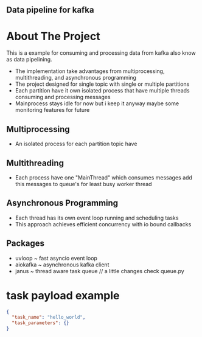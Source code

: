 ## Data pipeline for kafka

# About The Project
This is a example for consuming and processing data from kafka also know as data pipelining.
* The implementation take advantages from multiprocessing, multithreading, and asynchronous programming
* The project designed for single topic with single or multiple partitions
* Each partition have it own isolated process that have multiple threads consuming and processing messages
* Mainprocess stays idle for now but i keep it anyway maybe some monitoring features for future

## Multiprocessing
* An isolated process for each partition topic have

## Multithreading
* Each process have one "MainThread" which consumes messages add this messages to queue's for least busy worker thread

## Asynchronous Programming
* Each thread has its own event loop running and scheduling tasks
* This approach achieves efficient concurrency with io bound callbacks


## Packages
* uvloop ~ fast asyncio event loop
* aiokafka ~ asynchronous kafka client
* janus ~ thread aware task queue // a little changes check queue.py

# task payload example
```json
{
  "task_name": "hello_world",
  "task_parameters": {}
}
```
